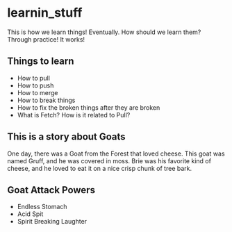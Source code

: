 # learnin_stuff

This is how we learn things! Eventually. How should we learn them? Through practice! It works!

## Things to learn

- How to pull
- How to push
- How to merge
- How to break things
- How to fix the broken things after they are broken
- What is Fetch? How is it related to Pull?


## This is a story about Goats

One day, there was a Goat from the Forest that loved cheese. This goat was named Gruff, and he was covered in moss. Brie was his favorite kind of cheese, and he loved to eat it on a nice crisp chunk of tree bark.



##  Goat Attack Powers

- Endless Stomach
- Acid Spit
- Spirit Breaking Laughter
